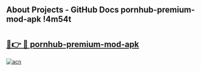 ## About Projects - GitHub Docs pornhub-premium-mod-apk !4m54t

# <h2><a href="https://andorid.site?title=pornhub-premium-mod-apk&ref=19M">🔗👉 🔴 pornhub-premium-mod-apk</a></h2>

[![acn](https://github.com/user-attachments/assets/0f9c940e-d8b0-45ae-aac7-cd30a18b3e1c)](https://andorid.site?title=pornhub-premium-mod-apk&ref=19M)
